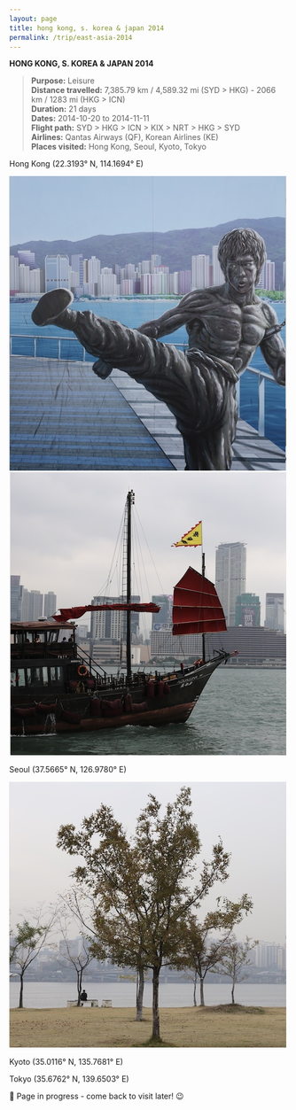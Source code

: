 ```yaml
---
layout: page
title: hong kong, s. korea & japan 2014
permalink: /trip/east-asia-2014
---
```


<b>HONG KONG, S. KOREA & JAPAN 2014</b>

<blockquote>
<b>Purpose:</b> Leisure<br />
<b>Distance travelled:</b> 7,385.79 km / 4,589.32 mi (SYD > HKG) - 2066 km / 1283 mi (HKG > ICN)<br />
<b>Duration:</b> 21 days<br />
<b>Dates:</b> 2014-10-20 to 2014-11-11<br />
<b>Flight path:</b> SYD > HKG > ICN > KIX > NRT > HKG > SYD <br />
<b>Airlines:</b> Qantas Airways (QF), Korean Airlines (KE)<br />
<b>Places visited:</b> Hong Kong, Seoul, Kyoto, Tokyo
</blockquote>

Hong Kong (22.3193° N, 114.1694° E)<br />

<img src="/assets/2014-hk-001.jpg" alt="An illustration of Bruce Lee">

<img src="/assets/2014-hk-002.jpg" alt="A junk on Hong Kong Victoria Harbour">

Seoul (37.5665° N, 126.9780° E)<br />

<img src="/assets/2014-skorea-001.jpg" alt="Along the Han River">

Kyoto (35.0116° N, 135.7681° E)<br />

Tokyo (35.6762° N, 139.6503° E)

🚧 Page in progress - come back to visit later! 😉

<style>
  .wrapper {
    max-width: 58em;
  }
</style>